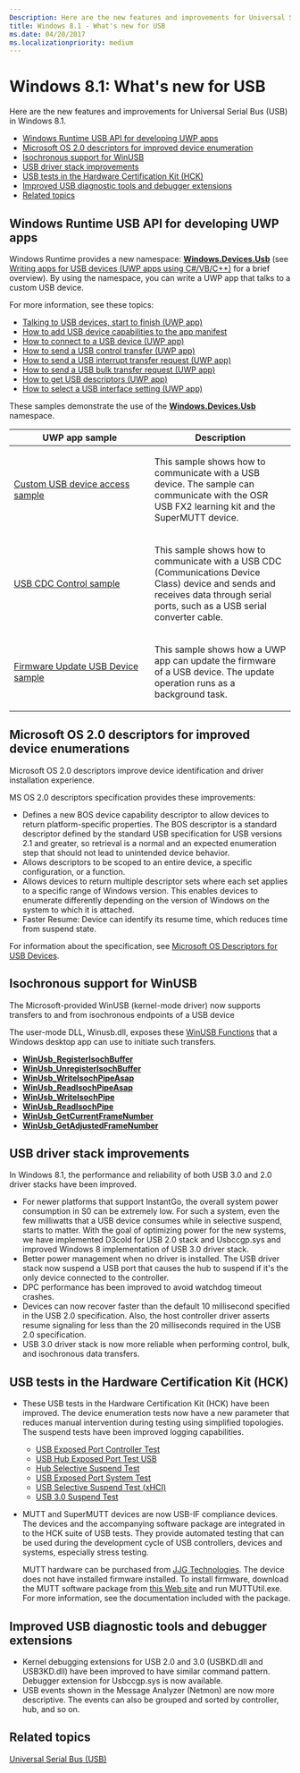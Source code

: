 ```yaml
---
Description: Here are the new features and improvements for Universal Serial Bus (USB) in Windows 8.1.
title: Windows 8.1 - What's new for USB
ms.date: 04/20/2017
ms.localizationpriority: medium
---
```


# Windows 8.1: What's new for USB


Here are the new features and improvements for Universal Serial Bus (USB) in Windows 8.1.

-   [Windows Runtime USB API for developing UWP apps](#windows-runtime-usb-api-for-developing-uwp-apps)
-   [Microsoft OS 2.0 descriptors for improved device enumeration](#microsoft-os-20-descriptors-for-improved-device-enumerations)
-   [Isochronous support for WinUSB](#isochronous-support-for-winusb)
-   [USB driver stack improvements](#usb-driver-stack-improvements)
-   [USB tests in the Hardware Certification Kit (HCK)](#usb-tests-in-the-hardware-certification-kit-hck)
-   [Improved USB diagnostic tools and debugger extensions](#improved-usb-diagnostic-tools-and-debugger-extensions)
-   [Related topics](#related-topics)

## Windows Runtime USB API for developing UWP apps


Windows Runtime provides a new namespace: [**Windows.Devices.Usb**](https://docs.microsoft.com/uwp/api/Windows.Devices.Usb) (see [Writing apps for USB devices (UWP apps using C#/VB/C++)](https://docs.microsoft.com/previous-versions/windows/apps/dn263144(v=win.10)) for a brief overview). By using the namespace, you can write a UWP app that talks to a custom USB device.

For more information, see these topics:

-   [Talking to USB devices, start to finish (UWP app)](talking-to-usb-devices-start-to-finish.md)
-   [How to add USB device capabilities to the app manifest](updating-the-app-manifest-with-usb-device-capabilities.md)
-   [How to connect to a USB device (UWP app)](how-to-connect-to-a-usb-device--uwp-app-.md)
-   [How to send a USB control transfer (UWP app)](how-to-send-a-usb-control-transfer--uwp-app-.md)
-   [How to send a USB interrupt transfer request (UWP app)](how-to-send-a-usb-interrupt-transfer--uwp-app-.md)
-   [How to send a USB bulk transfer request (UWP app)](how-to-send-a-usb-bulk-transfer--uwp-app-.md)
-   [How to get USB descriptors (UWP app)](how-to-get-usb-descriptors--uwp-app-.md)
-   [How to select a USB interface setting (UWP app)](how-to-select-a-usb-interface-setting--uwp-app-.md)

These samples demonstrate the use of the [**Windows.Devices.Usb**](https://docs.microsoft.com/uwp/api/Windows.Devices.Usb) namespace.

<table>
<colgroup>
<col width="50%" />
<col width="50%" />
</colgroup>
<thead>
<tr class="header">
<th>UWP app sample</th>
<th>Description</th>
</tr>
</thead>
<tbody>
<tr class="odd">
<td><p><a href="" id="custom-usb-device-access-sample"></a><a href="https://go.microsoft.com/fwlink/p/?linkid=309716" data-raw-source="[Custom USB device access sample](https://go.microsoft.com/fwlink/p/?linkid=309716)">Custom USB device access sample</a></p></td>
<td><p>This sample shows how to communicate with a USB device. The sample can communicate with the OSR USB FX2 learning kit and the SuperMUTT device.</p></td>
</tr>
<tr class="even">
<td><p><a href="" id="usb-cdc-control-sample"></a><a href="https://go.microsoft.com/fwlink/p/?linkid=309716" data-raw-source="[USB CDC Control sample](https://go.microsoft.com/fwlink/p/?linkid=309716)">USB CDC Control sample</a></p></td>
<td><p>This sample shows how to communicate with a USB CDC (Communications Device Class) device and sends and receives data through serial ports, such as a USB serial converter cable.</p></td>
</tr>
<tr class="odd">
<td><p><a href="" id="firmware-update-usb-device-sample"></a><a href="https://go.microsoft.com/fwlink/p/?linkid=309716" data-raw-source="[Firmware Update USB Device sample](https://go.microsoft.com/fwlink/p/?linkid=309716)">Firmware Update USB Device sample</a></p></td>
<td><p>This sample shows how a UWP app can update the firmware of a USB device. The update operation runs as a background task.</p></td>
</tr>
</tbody>
</table>

## Microsoft OS 2.0 descriptors for improved device enumerations 
 
Microsoft OS 2.0 descriptors improve device identification and driver installation experience.

MS OS 2.0 descriptors specification provides these improvements:

-   Defines a new BOS device capability descriptor to allow devices to return platform-specific properties. The BOS descriptor is a standard descriptor defined by the standard USB specification for USB versions 2.1 and greater, so retrieval is a normal and an expected enumeration step that should not lead to unintended device behavior.
-   Allows descriptors to be scoped to an entire device, a specific configuration, or a function.
-   Allows devices to return multiple descriptor sets where each set applies to a specific range of Windows version. This enables devices to enumerate differently depending on the version of Windows on the system to which it is attached.
-   Faster Resume: Device can identify its resume time, which reduces time from suspend state.

For information about the specification, see [Microsoft OS Descriptors for USB Devices](microsoft-defined-usb-descriptors.md).

## Isochronous support for WinUSB


The Microsoft-provided WinUSB (kernel-mode driver) now supports transfers to and from isochronous endpoints of a USB device

The user-mode DLL, Winusb.dll, exposes these [WinUSB Functions](https://docs.microsoft.com/previous-versions/windows/hardware/drivers/ff540046(v=vs.85)#winusb) that a Windows desktop app can use to initiate such transfers.

-   [**WinUsb\_RegisterIsochBuffer**](https://docs.microsoft.com/windows/desktop/api/winusb/nf-winusb-winusb_registerisochbuffer)
-   [**WinUsb\_UnregisterIsochBuffer**](https://docs.microsoft.com/windows/desktop/api/winusb/nf-winusb-winusb_unregisterisochbuffer)
-   [**WinUsb\_WriteIsochPipeAsap**](https://docs.microsoft.com/windows/desktop/api/winusb/nf-winusb-winusb_writeisochpipeasap)
-   [**WinUsb\_ReadIsochPipeAsap**](https://docs.microsoft.com/windows/desktop/api/winusb/nf-winusb-winusb_readisochpipeasap)
-   [**WinUsb\_WriteIsochPipe**](https://docs.microsoft.com/windows/desktop/api/winusb/nf-winusb-winusb_writeisochpipe)
-   [**WinUsb\_ReadIsochPipe**](https://docs.microsoft.com/windows/desktop/api/winusb/nf-winusb-winusb_readisochpipe)
-   [**WinUsb\_GetCurrentFrameNumber**](https://docs.microsoft.com/windows/desktop/api/winusb/nf-winusb-winusb_getcurrentframenumber)
-   [**WinUsb\_GetAdjustedFrameNumber**](https://docs.microsoft.com/windows/desktop/api/winusb/nf-winusb-winusb_getadjustedframenumber)

## USB driver stack improvements


In Windows 8.1, the performance and reliability of both USB 3.0 and 2.0 driver stacks have been improved.

-   For newer platforms that support InstantGo, the overall system power consumption in S0 can be extremely low. For such a system, even the few milliwatts that a USB device consumes while in selective suspend, starts to matter. With the goal of optimizing power for the new systems, we have implemented D3cold for USB 2.0 stack and Usbccgp.sys and improved Windows 8 implementation of USB 3.0 driver stack.
-   Better power management when no driver is installed. The USB driver stack now suspend a USB port that causes the hub to suspend if it's the only device connected to the controller.
-   DPC performance has been improved to avoid watchdog timeout crashes.
-   Devices can now recover faster than the default 10 millisecond specified in the USB 2.0 specification. Also, the host controller driver asserts resume signaling for less than the 20 milliseconds required in the USB 2.0 specification.
-   USB 3.0 driver stack is now more reliable when performing control, bulk, and isochronous data transfers.

## USB tests in the Hardware Certification Kit (HCK)

-   These USB tests in the Hardware Certification Kit (HCK) have been improved. The device enumeration tests now have a new parameter that reduces manual intervention during testing using simplified topologies. The suspend tests have been improved logging capabilities.

    -   [USB Exposed Port Controller Test](https://docs.microsoft.com/previous-versions/windows/hardware/hck/hh998021(v=vs.85))
    -   [USB Hub Exposed Port Test USB](https://docs.microsoft.com/previous-versions/windows/hardware/hck/jj123960(v=vs.85))
    -   [Hub Selective Suspend Test](https://docs.microsoft.com/previous-versions/windows/hardware/hck/jj124844(v=vs.85))
    -   [USB Exposed Port System Test](https://docs.microsoft.com/previous-versions/windows/hardware/hck/jj123655(v=vs.85))
    -   [USB Selective Suspend Test (xHCI)](https://docs.microsoft.com/previous-versions/windows/hardware/hck/jj124491(v=vs.85))
    -   [USB 3.0 Suspend Test](https://docs.microsoft.com/previous-versions/windows/hardware/hck/jj125210(v=vs.85))
-   MUTT and SuperMUTT devices are now USB-IF compliance devices. The devices and the accompanying software package are integrated in to the HCK suite of USB tests. They provide automated testing that can be used during the development cycle of USB controllers, devices and systems, especially stress testing.

    MUTT hardware can be purchased from [JJG Technologies](https://jjgtechnologies.com/mutt.md). The device does not have installed firmware installed. To install firmware, download the MUTT software package from [this Web site](https://msdn.microsoft.com/windows/hardware/jj590752) and run MUTTUtil.exe. For more information, see the documentation included with the package.

## Improved USB diagnostic tools and debugger extensions


-   Kernel debugging extensions for USB 2.0 and 3.0 (USBKD.dll and USB3KD.dll) have been improved to have similar command pattern. Debugger extension for Usbccgp.sys is now available.
-   USB events shown in the Message Analyzer (Netmon) are now more descriptive. The events can also be grouped and sorted by controller, hub, and so on.

## Related topics
[Universal Serial Bus (USB)](https://docs.microsoft.com/windows-hardware/drivers/)  




